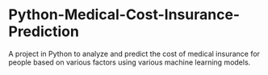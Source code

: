 # Python-Medical-Cost-Insurance-Prediction
A project in Python to analyze and predict the cost of medical insurance for people based on various factors using various machine learning models.
